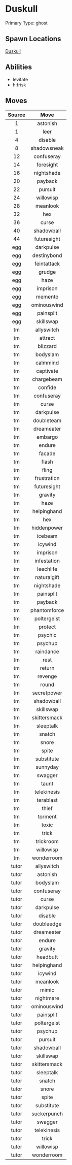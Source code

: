 # Duskull  
Primary Type: ghost  
  
## Spawn Locations  
[Duskull](/data/spawn_presets/duskull.md)  
  
## Abilities  
  * levitate
  * h:frisk
  
  
## Moves  
  
| Source | Move |  
|:---:|:---:|  
| 1 | astonish |  
| 1 | leer |  
| 4 | disable |  
| 8 | shadowsneak |  
| 12 | confuseray |  
| 14 | foresight |  
| 16 | nightshade |  
| 20 | payback |  
| 22 | pursuit |  
| 24 | willowisp |  
| 28 | meanlook |  
| 32 | hex |  
| 36 | curse |  
| 40 | shadowball |  
| 44 | futuresight |  
| egg | darkpulse |  
| egg | destinybond |  
| egg | feintattack |  
| egg | grudge |  
| egg | haze |  
| egg | imprison |  
| egg | memento |  
| egg | ominouswind |  
| egg | painsplit |  
| egg | skillswap |  
| tm | allyswitch |  
| tm | attract |  
| tm | blizzard |  
| tm | bodyslam |  
| tm | calmmind |  
| tm | captivate |  
| tm | chargebeam |  
| tm | confide |  
| tm | confuseray |  
| tm | curse |  
| tm | darkpulse |  
| tm | doubleteam |  
| tm | dreameater |  
| tm | embargo |  
| tm | endure |  
| tm | facade |  
| tm | flash |  
| tm | fling |  
| tm | frustration |  
| tm | futuresight |  
| tm | gravity |  
| tm | haze |  
| tm | helpinghand |  
| tm | hex |  
| tm | hiddenpower |  
| tm | icebeam |  
| tm | icywind |  
| tm | imprison |  
| tm | infestation |  
| tm | leechlife |  
| tm | naturalgift |  
| tm | nightshade |  
| tm | painsplit |  
| tm | payback |  
| tm | phantomforce |  
| tm | poltergeist |  
| tm | protect |  
| tm | psychic |  
| tm | psychup |  
| tm | raindance |  
| tm | rest |  
| tm | return |  
| tm | revenge |  
| tm | round |  
| tm | secretpower |  
| tm | shadowball |  
| tm | skillswap |  
| tm | skittersmack |  
| tm | sleeptalk |  
| tm | snatch |  
| tm | snore |  
| tm | spite |  
| tm | substitute |  
| tm | sunnyday |  
| tm | swagger |  
| tm | taunt |  
| tm | telekinesis |  
| tm | terablast |  
| tm | thief |  
| tm | torment |  
| tm | toxic |  
| tm | trick |  
| tm | trickroom |  
| tm | willowisp |  
| tm | wonderroom |  
| tutor | allyswitch |  
| tutor | astonish |  
| tutor | bodyslam |  
| tutor | confuseray |  
| tutor | curse |  
| tutor | darkpulse |  
| tutor | disable |  
| tutor | doubleedge |  
| tutor | dreameater |  
| tutor | endure |  
| tutor | gravity |  
| tutor | headbutt |  
| tutor | helpinghand |  
| tutor | icywind |  
| tutor | meanlook |  
| tutor | mimic |  
| tutor | nightmare |  
| tutor | ominouswind |  
| tutor | painsplit |  
| tutor | poltergeist |  
| tutor | psychup |  
| tutor | pursuit |  
| tutor | shadowball |  
| tutor | skillswap |  
| tutor | skittersmack |  
| tutor | sleeptalk |  
| tutor | snatch |  
| tutor | snore |  
| tutor | spite |  
| tutor | substitute |  
| tutor | suckerpunch |  
| tutor | swagger |  
| tutor | telekinesis |  
| tutor | trick |  
| tutor | willowisp |  
| tutor | wonderroom |  
  
